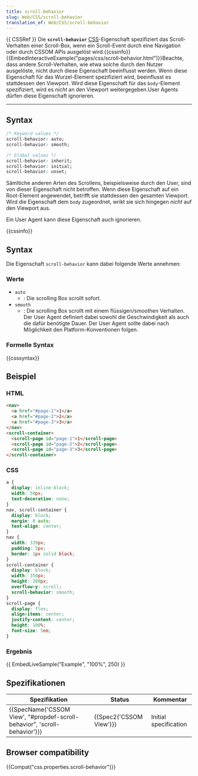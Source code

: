 ```yaml
---
title: scroll-behavior
slug: Web/CSS/scroll-behavior
translation_of: Web/CSS/scroll-behavior
---
```

{{ CSSRef }}
Die **`scroll-behavior`** [CSS](/de/docs/Web/CSS)-Eigenschaft spezifiziert das Scroll-Verhalten einer Scroll-Box, wenn ein Scroll-Event durch eine Navigation oder durch CSSOM APIs ausgelöst wird.{{cssinfo}}{{EmbedInteractiveExample("pages/css/scroll-behavior.html")}}Beachte, dass andere Scroll-Verhalten, wie etwa solche durch den Nutzer ausgelöste, nicht durch diese Eigenschaft beeinflusst werden. Wenn diese Eigenschaft für das Wurzel-Element spezifiziert wird, beeinflusst es stattdessen den Viewport. Wird diese Eigenschaft für das `body`-Element spezifiziert, wird es _nicht_ an den Viewport weitergegeben.User Agents dürfen diese Eigenschaft ignorieren.

---

## Syntax

```css
/* Keyword values */
scroll-behavior: auto;
scroll-behavior: smooth;

/* Global values */
scroll-behavior: inherit;
scroll-behavior: initial;
scroll-behavior: unset;
```

Sämltiche anderen Arten des Scrollens, beispielsweise durch den User, sind von dieser Eigenschaft nicht betroffen.
Wenn diese Eigenschaft auf ein Root-Element angewendet, betrifft sie stattdessen den gesamten Viewport.
Wird die Eigenschaft dem `body` zugeordnet, wrikt sie sich hingegen _nicht_ auf den Viewport aus.

Ein User Agent kann diese Eigenschaft auch ignorieren.

{{cssinfo}}

## Syntax

Die Eigenschaft `scroll-behavior` kann dabei folgende Werte annehmen:

### Werte

- `auto`
  - : Die scrolling Box scrollt sofort.
- `smooth`
  - : Die scrolling Box scrollt mit einem flüssigen/smoothen Verhalten.
    Der User Agent definiert dabei sowohl die Geschwindigkeit als auch die dafür benötigte Dauer. Der User Agent sollte dabei nach Möglichkeit den Platform-Konventionen folgen.

### Formelle Syntax

{{csssyntax}}

## Beispiel

### HTML

```html
<nav>
  <a href="#page-1">1</a>
  <a href="#page-2">2</a>
  <a href="#page-3">3</a>
</nav>
<scroll-container>
  <scroll-page id="page-1">1</scroll-page>
  <scroll-page id="page-2">2</scroll-page>
  <scroll-page id="page-3">3</scroll-page>
</scroll-container>
```

### CSS

```css
a {
  display: inline-block;
  width: 50px;
  text-decoration: none;
}
nav, scroll-container {
  display: block;
  margin: 0 auto;
  text-align: center;
}
nav {
  width: 339px;
  padding: 5px;
  border: 1px solid black;
}
scroll-container {
  display: block;
  width: 350px;
  height: 200px;
  overflow-y: scroll;
  scroll-behavior: smooth;
}
scroll-page {
  display: flex;
  align-items: center;
  justify-content: center;
  height: 100%;
  font-size: 5em;
}
```

### Ergebnis

{{ EmbedLiveSample("Example", "100%", 250) }}

## Spezifikationen

| Spezifikation                                                                                    | Status                           | Kommentar             |
| ------------------------------------------------------------------------------------------------ | -------------------------------- | --------------------- |
| {{SpecName('CSSOM View', "#propdef-scroll-behavior", 'scroll-behavior')}} | {{Spec2('CSSOM View')}} | Initial specification |

## Browser compatibility

{{Compat("css.properties.scroll-behavior")}}
